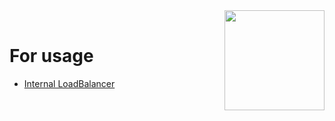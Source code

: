 <div style="float: right;"><img src="../../images/01.png" width="160px" /></div><br>


# For usage
- [Internal LoadBalancer](example/internal-loadbalancer.md)